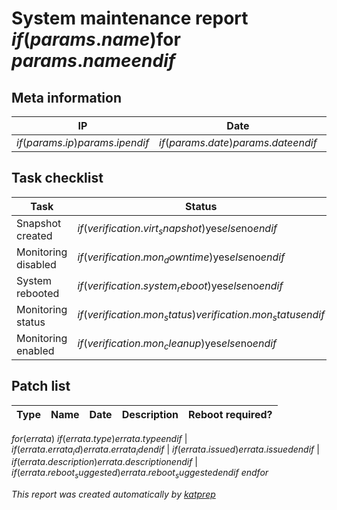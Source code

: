 # System maintenance report $if(params.name)$for $params.name$$endif$

## Meta information
IP | Date | Time | Owner
-- | ---- | ---- | -----
$if(params.ip)$$params.ip$$endif$ | $if(params.date)$$params.date$$endif$ | $if(params.time)$$params.time$$endif$ | $if(params.owner)$$params.owner$$endif$ |

## Task checklist
Task | Status | Description/Notes
---- | ------ | -----------------
Snapshot created | $if(verification.virt_snapshot)$yes$else$no$endif$ | $if(params.system_physical)$physical system$endif$
Monitoring disabled | $if(verification.mon_downtime)$yes$else$no$endif$ | $if(params.environment)$$params.environment$ lifecycle$endif$
System rebooted | $if(verification.system_reboot)$yes$else$no$endif$ | 
Monitoring status | $if(verification.mon_status)$$verification.mon_status$$endif$ | $if(verification.mon_status_detail)$$verification.mon_status_detail$$endif$
Monitoring enabled | $if(verification.mon_cleanup)$yes$else$no$endif$ | $if(params.environment)$$params.environment$ lifecycle$endif$

## Patch list
Type | Name | Date | Description | Reboot required?
---- | ---- | ---- | ----------- | ----------------
$for(errata)$
$if(errata.type)$$errata.type$$endif$ | $if(errata.errata_id)$$errata.errata_id$$endif$ | $if(errata.issued)$$errata.issued$$endif$ | $if(errata.description)$$errata.description$$endif$ | $if(errata.reboot_suggested)$$errata.reboot_suggested$$endif$
$endfor$

*This report was created automatically by [katprep](https://github.com/stdevel/katprep)*
